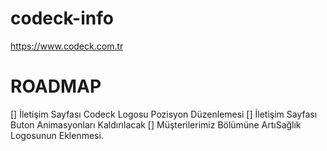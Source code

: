 # codeck-info
https://www.codeck.com.tr


# ROADMAP 

[] İletişim Sayfası Codeck Logosu Pozisyon Düzenlemesi
[] İletişim Sayfası Buton Animasyonları Kaldırılacak
[] Müşterilerimiz Bölümüne ArtıSağlık Logosunun Eklenmesi.

